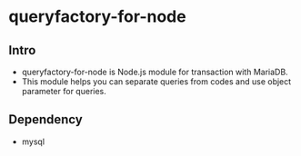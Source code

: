 # queryfactory-for-node
## Intro
- queryfactory-for-node is Node.js module for transaction with MariaDB.
- This module helps you can separate queries from codes and use object parameter for queries.

## Dependency
- mysql

